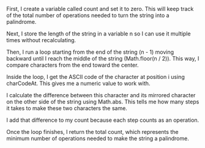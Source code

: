 First, I create a variable called count and set it to zero. This will keep track of the total number of operations needed to turn the string into a palindrome.

Next, I store the length of the string in a variable n so I can use it multiple times without recalculating.

Then, I run a loop starting from the end of the string (n - 1) moving backward until I reach the middle of the string (Math.floor(n / 2)). This way, I compare characters from the end toward the center.

Inside the loop, I get the ASCII code of the character at position i using charCodeAt. This gives me a numeric value to work with.

I calculate the difference between this character and its mirrored character on the other side of the string using Math.abs. This tells me how many steps it takes to make these two characters the same.

I add that difference to my count because each step counts as an operation.

Once the loop finishes, I return the total count, which represents the minimum number of operations needed to make the string a palindrome.